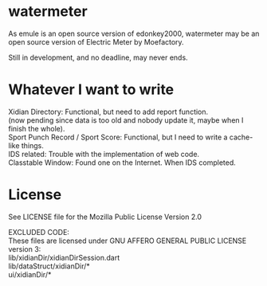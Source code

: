 # watermeter

As emule is an open source version of edonkey2000, watermeter may be an open source version of Electric Meter by
Moefactory.

Still in development, and no deadline, may never ends.

# Whatever I want to write

Xidian Directory: Functional, but need to add report function.  
(now pending since data is too old and nobody update it, maybe when I finish the whole).   
Sport Punch Record / Sport Score: Functional, but I need to write a cache-like things.  
IDS related: Trouble with the implementation of web code.  
Classtable Window: Found one on the Internet. When IDS completed.  

# License

See LICENSE file for the Mozilla Public License Version 2.0

EXCLUDED CODE:  
These files are licensed under GNU AFFERO GENERAL PUBLIC LICENSE version 3:  
lib/xidianDir/xidianDirSession.dart  
lib/dataStruct/xidianDir/*  
ui/xidianDir/*  